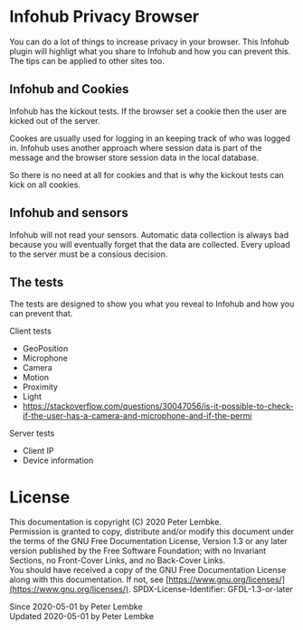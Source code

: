 # Infohub Privacy Browser
You can do a lot of things to increase privacy in your browser. This Infohub plugin will highligt what you share to Infohub and how you can prevent this. The tips can be applied to other sites too.

## Infohub and Cookies
Infohub has the kickout tests. If the browser set a cookie then the user are kicked out of the server.

Cookes are usually used for logging in an keeping track of who was logged in. Infohub uses another approach where session data is part of the message and the browser store session data in the local database.

So there is no need at all for cookies and that is why the kickout tests can kick on all cookies. 

## Infohub and sensors
Infohub will not read your sensors. Automatic data collection is always bad because you will eventually forget that the data are collected. Every upload to the server must be a consious decision.

## The tests
The tests are designed to show you what you reveal to Infohub and how you can prevent that.

Client tests
* GeoPosition
* Microphone
* Camera
* Motion
* Proximity
* Light
* https://stackoverflow.com/questions/30047056/is-it-possible-to-check-if-the-user-has-a-camera-and-microphone-and-if-the-permi

Server tests
* Client IP
* Device information

# License
This documentation is copyright (C) 2020 Peter Lembke.  
Permission is granted to copy, distribute and/or modify this document under the terms of the GNU Free Documentation License, Version 1.3 or any later version published by the Free Software Foundation; with no Invariant Sections, no Front-Cover Links, and no Back-Cover Links.  
You should have received a copy of the GNU Free Documentation License along with this documentation. If not, see [https://www.gnu.org/licenses/](https://www.gnu.org/licenses/).  SPDX-License-Identifier: GFDL-1.3-or-later  

Since 2020-05-01 by Peter Lembke  
Updated 2020-05-01 by Peter Lembke  

